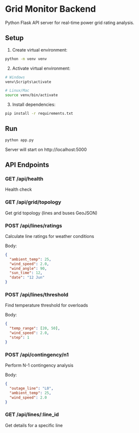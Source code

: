 # Grid Monitor Backend

Python Flask API server for real-time power grid rating analysis.

## Setup

1. Create virtual environment:
```bash
python -m venv venv
```

2. Activate virtual environment:
```bash
# Windows
venv\Scripts\activate

# Linux/Mac
source venv/bin/activate
```

3. Install dependencies:
```bash
pip install -r requirements.txt
```

## Run

```bash
python app.py
```

Server will start on http://localhost:5000

## API Endpoints

### GET /api/health
Health check

### GET /api/grid/topology
Get grid topology (lines and buses GeoJSON)

### POST /api/lines/ratings
Calculate line ratings for weather conditions

Body:
```json
{
  "ambient_temp": 25,
  "wind_speed": 2.0,
  "wind_angle": 90,
  "sun_time": 12,
  "date": "12 Jun"
}
```

### POST /api/lines/threshold
Find temperature threshold for overloads

Body:
```json
{
  "temp_range": [20, 50],
  "wind_speed": 2.0,
  "step": 1
}
```

### POST /api/contingency/n1
Perform N-1 contingency analysis

Body:
```json
{
  "outage_line": "L0",
  "ambient_temp": 25,
  "wind_speed": 2.0
}
```

### GET /api/lines/:line_id
Get details for a specific line
